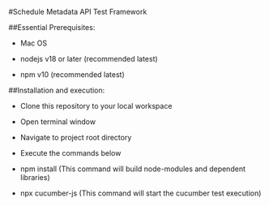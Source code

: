 #Schedule Metadata API Test Framework

##Essential Prerequisites:

- Mac OS

- nodejs v18 or later (recommended latest)

- npm v10 (recommended latest)

##Installation and execution:

- Clone this repository to your local workspace

- Open terminal window
	
- Navigate to project root directory <IBLAPIAutomation>

- Execute the commands below

- npm install (This command will build node-modules and dependent libraries)

- npx cucumber-js (This command will start the cucumber test execution)

